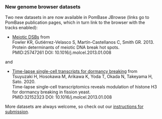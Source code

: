 ### New genome browser datasets
<!-- newsfeed_thumbnail: browser.png -->

Two new datasets in are now available in PomBase JBrowse (links go
to PomBase publication pages, which in turn link to the browser with
the tracks enabled):

- [Meiotic DSBs](/reference/PMID:23395004) from \
  Fowler KR, Gutiérrez-Velasco S, Martín-Castellanos C, Smith GR. 2013. \
  Protein determinants of meiotic DNA break hot spots. \
  PMID:25747261 DOI: 10.1016/j.molcel.2013.01.008

and

- [Time-lapse single-cell transcripts for dormancy breaking](/reference/PMID:32152323) from \
  Tsuyuzaki H, Hosokawa M, Arikawa K, Yoda T, Okada N, Takeyama H, Sato. 2020. \
  Time-lapse single-cell transcriptomics reveals modulation of histone H3 for dormancy breaking in fission yeast. \
  PMID:32152323 DOI: 10.1016/j.molcel.2013.01.008

More datasets are always welcome, so check out our
[instructions for submission](/documentation/data-submission-form-for-HTP-sequence-linked-data).
